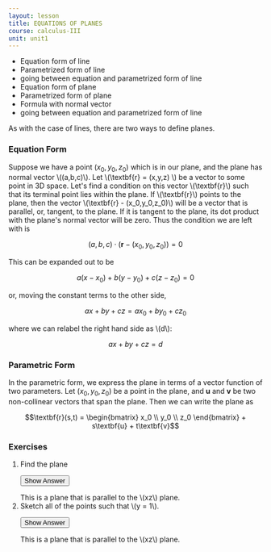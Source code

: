 ```yaml
---
layout: lesson
title: EQUATIONS OF PLANES
course: calculus-III
unit: unit1
---
```


- Equation form of line
- Parametrized form of line
- going between equation and parametrized form of line
- Equation form of plane
- Parametrized form of plane
- Formula with normal vector
- going between equation and parametrized form of line

As with the case of lines, there are two ways to define planes.

### Equation Form

Suppose we have a point $(x_0,y_0,z_0)$ which is in our plane, and the plane has normal vector \\((a,b,c)\\). Let \\(\textbf{r} = (x,y,z) \\) be a vector to some point in 3D space. Let's find a condition on this vector \\(\textbf{r}\\) such that its terminal point lies within the plane. If \\(\textbf{r}\\) points to the plane, then the vector \\(\textbf{r} - (x_0,y_0,z_0)\\) will be a vector that is parallel, or, tangent, to the plane. If it is tangent to the plane, its dot product with the plane's normal vector will be zero. Thus the condition we are left with is 

$$(a,b,c)\cdot(\textbf{r} - (x_0,y_0,z_0)) = 0$$

This can be expanded out to be 

$$a(x-x_0) + b(y-y_0) + c(z-z_0) = 0$$

or, moving the constant terms to the other side, 

$$ax + by + cz = ax_0 + by_0 + cz_0$$

where we can relabel the right hand side as \\(d\\):

$$ax + by + cz = d$$

### Parametric Form
In the parametric form, we express the plane in terms of a vector function of two parameters. Let $(x_0,y_0,z_0)$ be a point in the plane, and $\textbf{u}$ and $\textbf{v}$ be two non-collinear vectors that span the plane. Then we can write the plane as 

$$\textbf{r}(s,t) = \begin{bmatrix} x_0 \\ y_0 \\ z_0 \end{bmatrix} + s\textbf{u} + t\textbf{v}$$

### Exercises

<ol>
<li> <div> Find the plane </div>

<button onclick="myFunction('answer2')" class="answerButton">Show Answer</button>
<div  id="answer2" class="answer">
This is a plane that is parallel to the \(xz\) plane. 
</div> </li>
<li> <div> Sketch all of the points such that \(y = 1\). </div>

<button onclick="myFunction('answer2')" class="answerButton">Show Answer</button>
<div  id="answer2" class="answer">
This is a plane that is parallel to the \(xz\) plane. 
</div> </li>
</ol>

